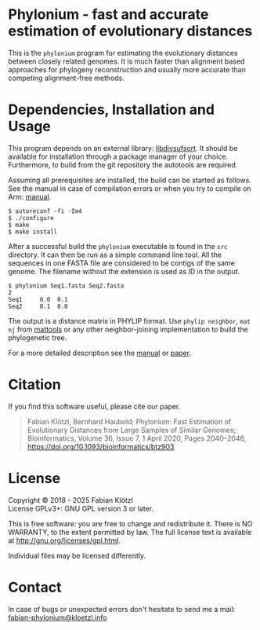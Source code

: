 # Phylonium - fast and accurate estimation of evolutionary distances

This is the `phylonium` program for estimating the evolutionary distances between closely related genomes. It is much faster than alignment based approaches for phylogeny reconstruction and usually more accurate than competing alignment-free methods.


# Dependencies, Installation and Usage

This program depends on an external library: [libdivsufsort](https://github.com/y-256/libdivsufsort). It should be available for installation through a package manager of your choice. Furthermore, to build from the git repository the autotools are required.

Assuming all prerequisites are installed, the build can be started as follows. See the manual in case of compilation errors or when you try to compile on Arm: [manual](documentation/manual.pdf).

    $ autoreconf -fi -Im4
    $ ./configure
    $ make
    $ make install

After a successful build the `phylonium` executable is found in the `src` directory. It can then be run as a simple command line tool. All the sequences in one FASTA file are considered to be contigs of the same genome. The filename without the extension is used as ID in the output.

    $ phylonium Seq1.fasta Seq2.fasta
    2
    Seq1     0.0  0.1
    Seq2     0.1  0.0

The output is a distance matrix in PHYLIP format. Use `phylip neighbor`, `mat nj` from [mattools](https://github.com/kloetzl/mattools) or any other neighbor-joining implementation to build the phylogenetic tree.

For a more detailed description see the [manual](documentation/manual.pdf) or [paper](https://academic.oup.com/bioinformatics/advance-article/doi/10.1093/bioinformatics/btz903/5650408?rss=1).


# Citation

If you find this software useful, please cite our paper.

> Fabian Klötzl, Bernhard Haubold; Phylonium: Fast Estimation of Evolutionary Distances from Large Samples of Similar Genomes; Bioinformatics, Volume 36, Issue 7, 1 April 2020, Pages 2040–2046, https://doi.org/10.1093/bioinformatics/btz903


# License

Copyright © 2018 - 2025 Fabian Klötzl  
License GPLv3+: GNU GPL version 3 or later.

This is free software: you are free to change and redistribute it. There is NO WARRANTY, to the extent permitted by law. The full license text is available at <http://gnu.org/licenses/gpl.html>.

Individual files may be licensed differently.


# Contact

In case of bugs or unexpected errors don't hesitate to send me a mail: fabian-phylonium@kloetzl.info
